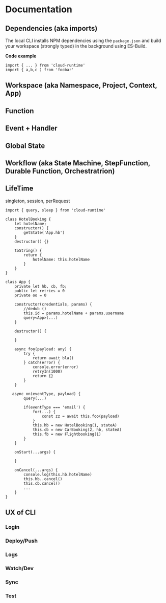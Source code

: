 # Documentation 

## Dependencies (aka imports)

The local CLI installs NPM dependencies using the `package.json` and build your workspace (strongly typed) in the background using ES-Build.

**Code example**
```
import { ... } from 'cloud-runtime'
import { a,b,c ) from 'foobar'
```

## Workspace (aka Namespace, Project, Context, App)

## Function

## Event + Handler

## Global State 

## Workflow (aka State Machine, StepFunction, Durable Function, Orchestratrion)

## LifeTime

singleton, session, perRequest


```
import { query, sleep } from 'cloud-runtime'

class HotelBooking {
    let hotelName;
    constructor() {
        getState('App.hb')
    }
    destructor() {}

    toString() {
        return {
            hotelName: this.hotelName
        }
    }
}

class App {
    private let hb, cb, fb;
    public let retries = 0
    private oo = 0

    constructor(credentials, params) {
        //dedub ()
        this.id = params.hotelName + params.username
        query<App>(...)              
    }

    destructor() {

    }

    async foo(payload: any) {        
        try {
            return await bla()
        } catch(error) {
            console.error(error)
            retryIn(1000)
            return {}
        }
    }

   async on(eventType, payload) {
        query(...)
    
        if(eventType === 'email') {            
            for(...) {
                const zz = await this.foo(payload)
            }            
            this.hb = new HotelBooking(1, stateA)    
            this.cb = new CarBooking(2, hb, stateA)
            this.fb = new Flightbooking(1)
        }
    }

    onStart(...args) {
                
    }

    onCancel(...args) {
        console.log(this.hb.hotelName)        
        this.hb..cancel()
        this.cb.cancel()
        ...
    }
}
```

## UX of CLI

### Login
### Deploy/Push
### Logs
### Watch/Dev
### Sync
### Test
